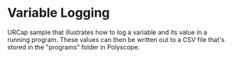 # Variable Logging
URCap sample that illustrates how to log a variable and its value in a running program. These values can then be written out to a CSV file that's stored in the "programs" folder in Polyscope.


